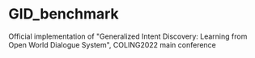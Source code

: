 # GID_benchmark
Official implementation of "Generalized Intent Discovery: Learning from Open World Dialogue System", COLING2022 main conference
